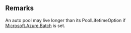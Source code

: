 ## Remarks  
 An auto pool may live longer than its PoolLifetimeOption if [Microsoft.Azure.Batch](assetId:///N:Microsoft.Azure.Batch?qualifyHint=False&autoUpgrade=True) is set.